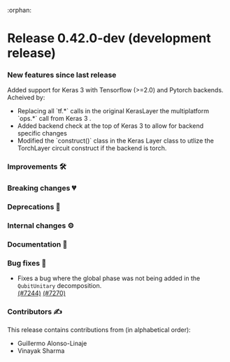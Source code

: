 :orphan:

# Release 0.42.0-dev (development release)

<h3>New features since last release</h3>
Added support for Keras 3 with Tensorflow (>=2.0) and Pytorch backends. Acheived by:
<ul>
  <li> Replacing all `tf.*` calls in the original KerasLayer the multiplatform `ops.*` call from  Keras 3 .</li>
  <li> Added backend check at the top of Keras 3 to allow for backend specific changes</li>
  <li>Modified the `construct()` class in the Keras Layer class to utlize the TorchLayer circuit construct if the backend is torch.</li>
</ul>

<h3>Improvements 🛠</h3>

<h3>Breaking changes 💔</h3>

<h3>Deprecations 👋</h3>

<h3>Internal changes ⚙️</h3>

<h3>Documentation 📝</h3>

<h3>Bug fixes 🐛</h3>

* Fixes a bug where the global phase was not being added in the ``QubitUnitary`` decomposition.  
  [(#7244)](https://github.com/PennyLaneAI/pennylane/pull/7244)
  [(#7270)](https://github.com/PennyLaneAI/pennylane/pull/7270)

<h3>Contributors ✍️</h3>

This release contains contributions from (in alphabetical order):

- Guillermo Alonso-Linaje
- Vinayak Sharma